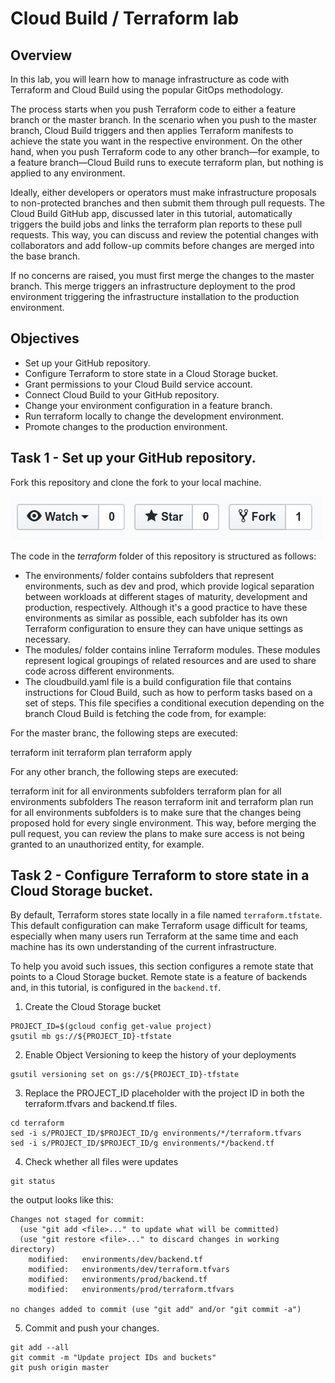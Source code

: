 # Cloud Build / Terraform lab

## Overview

In this lab, you will learn how to manage infrastructure as code with Terraform and Cloud Build using the popular GitOps methodology.

The process starts when you push Terraform code to either a feature branch or the master branch. In the scenario when you push to the master branch, Cloud Build triggers and then applies Terraform manifests to achieve the state you want in the respective environment. On the other hand, when you push Terraform code to any other branch—for example, to a feature branch—Cloud Build runs to execute terraform plan, but nothing is applied to any environment.

Ideally, either developers or operators must make infrastructure proposals to non-protected branches and then submit them through pull requests. The Cloud Build GitHub app, discussed later in this tutorial, automatically triggers the build jobs and links the terraform plan reports to these pull requests. This way, you can discuss and review the potential changes with collaborators and add follow-up commits before changes are merged into the base branch.

If no concerns are raised, you must first merge the changes to the master branch. This merge triggers an infrastructure deployment to the prod environment triggering the infrastructure installation to the production environment.


## Objectives


- Set up your GitHub repository.
- Configure Terraform to store state in a Cloud Storage bucket.
- Grant permissions to your Cloud Build service account.
- Connect Cloud Build to your GitHub repository.
- Change your environment configuration in a feature branch.
- Run terraform locally to change the development environment.
- Promote changes to the production environment.

## Task 1 - Set up your GitHub repository.
Fork this repository and clone the fork to your local machine.

![image info](./assets/gh-fork.png)

The code in the *terraform* folder of this repository is structured as follows:

- The environments/ folder contains subfolders that represent environments, such as dev and prod,
  which provide logical separation between workloads at different stages of maturity,
  development and production, respectively.
  Although it's a good practice to have these environments as similar as possible,
  each subfolder has its own Terraform configuration to ensure they can have unique settings as necessary.
- The modules/ folder contains inline Terraform modules.
  These modules represent logical groupings of related resources and are used to share code across
  different environments.
- The cloudbuild.yaml file is a build configuration file that contains instructions for Cloud Build,
  such as how to perform tasks based on a set of steps.
  This file specifies a conditional execution depending on the branch Cloud Build is fetching the code from,
  for example:

For the master branc, the following steps are executed:

terraform init
terraform plan
terraform apply


For any other branch, the following steps are executed:

terraform init for all environments subfolders
terraform plan for all environments subfolders
The reason terraform init and terraform plan run for all environments subfolders is to make sure that
the changes being proposed hold for every single environment.
This way, before merging the pull request, you can review the plans to make sure access is not being
granted to an unauthorized entity, for example.

## Task 2 - Configure Terraform to store state in a Cloud Storage bucket.

By default, Terraform stores state locally in a file named `terraform.tfstate`.
This default configuration can make Terraform usage difficult for teams,
especially when many users run Terraform at the same time and each machine has
its own understanding of the current infrastructure.

To help you avoid such issues, this section configures a remote state that points to a Cloud Storage bucket.
Remote state is a feature of backends and, in this tutorial, is configured in the `backend.tf`.

1. Create the Cloud Storage bucket
```shell
PROJECT_ID=$(gcloud config get-value project)
gsutil mb gs://${PROJECT_ID}-tfstate
```
2. Enable Object Versioning to keep the history of your deployments
```shell
gsutil versioning set on gs://${PROJECT_ID}-tfstate
```
3. Replace the PROJECT_ID placeholder with the project ID in both the terraform.tfvars and backend.tf files.
```shell
cd terraform
sed -i s/PROJECT_ID/$PROJECT_ID/g environments/*/terraform.tfvars
sed -i s/PROJECT_ID/$PROJECT_ID/g environments/*/backend.tf
```
4. Check whether all files were updates
```shell
git status
```
the output looks like this:
```shell
Changes not staged for commit:
  (use "git add <file>..." to update what will be committed)
  (use "git restore <file>..." to discard changes in working directory)
	modified:   environments/dev/backend.tf
	modified:   environments/dev/terraform.tfvars
	modified:   environments/prod/backend.tf
	modified:   environments/prod/terraform.tfvars

no changes added to commit (use "git add" and/or "git commit -a")
```
5. Commit and push your changes.
```shell
git add --all
git commit -m "Update project IDs and buckets"
git push origin master
```